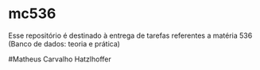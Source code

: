 # mc536
Esse repositório é destinado à entrega de tarefas referentes a matéria 536 (Banco de dados: teoria e prática)

#Matheus Carvalho Hatzlhoffer
